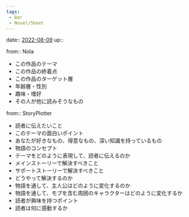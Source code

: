 ```yaml
---
tags:
 - Bar
 - Novel/Sheet
---
```


date:: [2022-08-09](Daily_Note/2022-08-09.md)
up::

from:: Nola

- この作品のテーマ
- この作品の終着点
- この作品のターゲット層
- 年齢層・性別
- 趣味・嗜好
- その人が他に読みそうなもの

from:: StoryPlotter

- 読者に伝えたいこと
- このテーマの面白いポイント
- あなたが好きなもの、得意なもの、深い知識を持っているもの
- 物語のコンセプト
- テーマをどのように表現して、読者に伝えるのか
- メインストーリーで解決すべきこと
- サポートストーリーで解決すべきこと
- どうやって解決するのか
- 物語を通して、主人公はどのように変化するのか
- 物語を通して、モブを含む周囲のキャラクターはどのように変化するか
- 読者が興味を持つポイント
- 読者は何に感動するか


